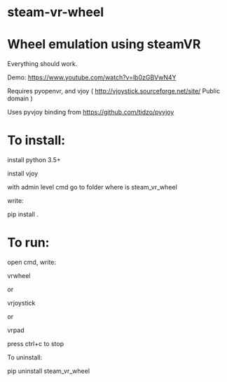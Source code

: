 # steam-vr-wheel
Wheel emulation using steamVR
=============================
Everything should work.

Demo: https://www.youtube.com/watch?v=lb0zGBVwN4Y

Requires pyopenvr, and vjoy ( http://vjoystick.sourceforge.net/site/ Public domain )

Uses pyvjoy binding from https://github.com/tidzo/pyvjoy

To install:
===========
install python 3.5+

install vjoy

with admin level cmd go to folder where is steam_vr_wheel

write:

pip install .




To run:
=======
open cmd, write:

vrwheel

or 

vrjoystick

or 

vrpad

press ctrl+c to stop

To uninstall:

pip uninstall steam_vr_wheel

